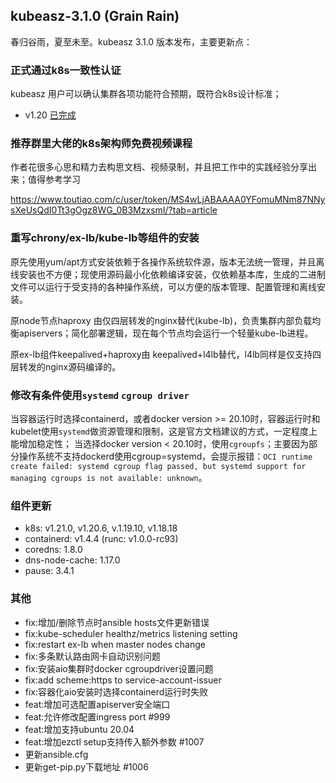 ## kubeasz-3.1.0 (Grain Rain)

春归谷雨，夏至未至。kubeasz 3.1.0 版本发布，主要更新点：

### 正式通过k8s一致性认证

kubeasz 用户可以确认集群各项功能符合预期，既符合k8s设计标准；

- v1.20 [已完成](https://github.com/cncf/k8s-conformance/pull/1326)

### 推荐群里大佬的k8s架构师免费视频课程

作者花很多心思和精力去构思文档、视频录制，并且把工作中的实践经验分享出来；值得参考学习

https://www.toutiao.com/c/user/token/MS4wLjABAAAA0YFomuMNm87NNysXeUsQdI0Tt3gOgz8WG_0B3MzxsmI/?tab=article

### 重写chrony/ex-lb/kube-lb等组件的安装

原先使用yum/apt方式安装依赖于各操作系统软件源，版本无法统一管理，并且离线安装也不方便；现使用源码最小化依赖编译安装，仅依赖基本库，生成的二进制文件可以运行于受支持的各种操作系统，可以方便的版本管理、配置管理和离线安装。

原node节点haproxy 由仅四层转发的nginx替代(kube-lb)，负责集群内部负载均衡apiservers；简化部署逻辑，现在每个节点均会运行一个轻量kube-lb进程。

原ex-lb组件keepalived+haproxy由 keepalived+l4lb替代，l4lb同样是仅支持四层转发的nginx源码编译的。

### 修改有条件使用`systemd` `cgroup driver`

当容器运行时选择containerd，或者docker version >= 20.10时，容器运行时和kubelet使用`systemd`做资源管理和限制，这是官方文档建议的方式，一定程度上能增加稳定性；
当选择docker version < 20.10时，使用`cgroupfs`；主要因为部分操作系统不支持dockerd使用cgroup=systemd，会提示报错：`OCI runtime create failed: systemd cgroup flag passed, but systemd support for managing cgroups is not available: unknown`。

### 组件更新

- k8s: v1.21.0, v1.20.6, v.1.19.10, v1.18.18
- containerd: v1.4.4 (runc: v1.0.0-rc93)
- coredns: 1.8.0
- dns-node-cache: 1.17.0
- pause: 3.4.1

### 其他

- fix:增加/删除节点时ansible hosts文件更新错误 
- fix:kube-scheduler healthz/metrics listening setting
- fix:restart ex-lb when master nodes change
- fix:多条默认路由网卡自动识别问题
- fix:安装aio集群时docker cgroupdriver设置问题
- fix:add scheme:https to service-account-issuer
- fix:容器化aio安装时选择containerd运行时失败
- feat:增加可选配置apiserver安全端口
- feat:允许修改配置ingress port #999
- feat:增加支持ubuntu 20.04
- feat:增加ezctl setup支持传入额外参数 #1007
- 更新ansible.cfg
- 更新get-pip.py下载地址 #1006
